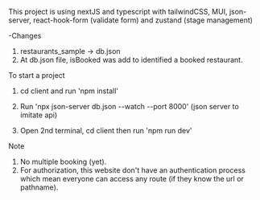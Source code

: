 This project is using nextJS and typescript with tailwindCSS, MUI, json-server, react-hook-form (validate form) and zustand (stage management)

-Changes
1. restaurants_sample -> db.json
2. At db.json file, isBooked was add to identified a booked restaurant.

To start a project

1. cd client and run 'npm install'

2. Run 'npx json-server db.json --watch --port 8000' (json server to imitate api)

3. Open 2nd terminal, cd client then run 'npm run dev'


Note
1. No multiple booking (yet).
2. For authorization, this website don't have an authentication process which mean everyone can access any route (if they know the url or pathname).

